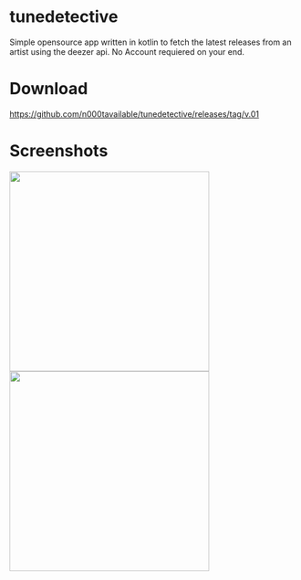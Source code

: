 # tunedetective

Simple opensource app written in kotlin to fetch the latest releases from an artist using the deezer api.
No Account requiered on your end.

# Download
https://github.com/n000tavailable/tunedetective/releases/tag/v.01

# Screenshots
<img src="https://github.com/n000tavailable/tunedetective/assets/135447708/a40ebf69-10ac-408a-b9a2-27bbbe3846e3" width="350">
<img src="https://github.com/n000tavailable/tunedetective/assets/135447708/c7d47043-5540-4f03-85be-d51b7b7733b0" width="350">



